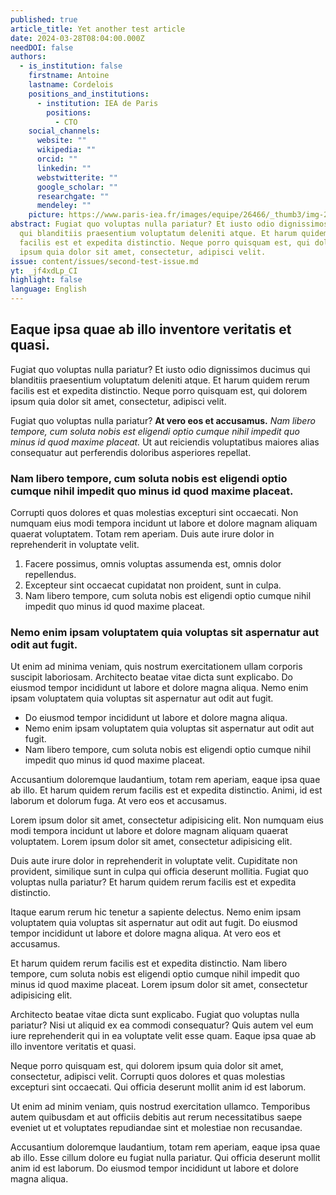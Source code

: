 ```yaml
---
published: true
article_title: Yet another test article
date: 2024-03-28T08:04:00.000Z
needDOI: false
authors:
  - is_institution: false
    firstname: Antoine
    lastname: Cordelois
    positions_and_institutions:
      - institution: IEA de Paris
        positions:
          - CTO
    social_channels:
      website: ""
      wikipedia: ""
      orcid: ""
      linkedin: ""
      webstwitterite: ""
      google_scholar: ""
      researchgate: ""
      mendeley: ""
    picture: https://www.paris-iea.fr/images/equipe/26466/_thumb3/img-20210712-wa0004.jpg
abstract: Fugiat quo voluptas nulla pariatur? Et iusto odio dignissimos ducimus
  qui blanditiis praesentium voluptatum deleniti atque. Et harum quidem rerum
  facilis est et expedita distinctio. Neque porro quisquam est, qui dolorem
  ipsum quia dolor sit amet, consectetur, adipisci velit.
issue: content/issues/second-test-issue.md
yt: _jf4xdLp_CI
highlight: false
language: English
---
```

## Eaque ipsa quae ab illo inventore veritatis et quasi.

Fugiat quo voluptas nulla pariatur? Et iusto odio dignissimos ducimus qui blanditiis praesentium voluptatum deleniti atque. Et harum quidem rerum facilis est et expedita distinctio. Neque porro quisquam est, qui dolorem ipsum quia dolor sit amet, consectetur, adipisci velit.

Fugiat quo voluptas nulla pariatur? **At vero eos et accusamus.** *Nam libero tempore, cum soluta nobis est eligendi optio cumque nihil impedit quo minus id quod maxime placeat.* Ut aut reiciendis voluptatibus maiores alias consequatur aut perferendis doloribus asperiores repellat.

### Nam libero tempore, cum soluta nobis est eligendi optio cumque nihil impedit quo minus id quod maxime placeat.

Corrupti quos dolores et quas molestias excepturi sint occaecati. Non numquam eius modi tempora incidunt ut labore et dolore magnam aliquam quaerat voluptatem. Totam rem aperiam. Duis aute irure dolor in reprehenderit in voluptate velit.

1. Facere possimus, omnis voluptas assumenda est, omnis dolor repellendus.
2. Excepteur sint occaecat cupidatat non proident, sunt in culpa.
3. Nam libero tempore, cum soluta nobis est eligendi optio cumque nihil impedit quo minus id quod maxime placeat.

### Nemo enim ipsam voluptatem quia voluptas sit aspernatur aut odit aut fugit.

Ut enim ad minima veniam, quis nostrum exercitationem ullam corporis suscipit laboriosam. Architecto beatae vitae dicta sunt explicabo. Do eiusmod tempor incididunt ut labore et dolore magna aliqua. Nemo enim ipsam voluptatem quia voluptas sit aspernatur aut odit aut fugit.

* Do eiusmod tempor incididunt ut labore et dolore magna aliqua.
* Nemo enim ipsam voluptatem quia voluptas sit aspernatur aut odit aut fugit.
* Nam libero tempore, cum soluta nobis est eligendi optio cumque nihil impedit quo minus id quod maxime placeat.

Accusantium doloremque laudantium, totam rem aperiam, eaque ipsa quae ab illo. Et harum quidem rerum facilis est et expedita distinctio. Animi, id est laborum et dolorum fuga. At vero eos et accusamus.

Lorem ipsum dolor sit amet, consectetur adipisicing elit. Non numquam eius modi tempora incidunt ut labore et dolore magnam aliquam quaerat voluptatem. Lorem ipsum dolor sit amet, consectetur adipisicing elit.

Duis aute irure dolor in reprehenderit in voluptate velit. Cupiditate non provident, similique sunt in culpa qui officia deserunt mollitia. Fugiat quo voluptas nulla pariatur? Et harum quidem rerum facilis est et expedita distinctio.

Itaque earum rerum hic tenetur a sapiente delectus. Nemo enim ipsam voluptatem quia voluptas sit aspernatur aut odit aut fugit. Do eiusmod tempor incididunt ut labore et dolore magna aliqua. At vero eos et accusamus.

Et harum quidem rerum facilis est et expedita distinctio. Nam libero tempore, cum soluta nobis est eligendi optio cumque nihil impedit quo minus id quod maxime placeat. Lorem ipsum dolor sit amet, consectetur adipisicing elit.

Architecto beatae vitae dicta sunt explicabo. Fugiat quo voluptas nulla pariatur? Nisi ut aliquid ex ea commodi consequatur? Quis autem vel eum iure reprehenderit qui in ea voluptate velit esse quam. Eaque ipsa quae ab illo inventore veritatis et quasi.

Neque porro quisquam est, qui dolorem ipsum quia dolor sit amet, consectetur, adipisci velit. Corrupti quos dolores et quas molestias excepturi sint occaecati. Qui officia deserunt mollit anim id est laborum.

Ut enim ad minim veniam, quis nostrud exercitation ullamco. Temporibus autem quibusdam et aut officiis debitis aut rerum necessitatibus saepe eveniet ut et voluptates repudiandae sint et molestiae non recusandae.

Accusantium doloremque laudantium, totam rem aperiam, eaque ipsa quae ab illo. Esse cillum dolore eu fugiat nulla pariatur. Qui officia deserunt mollit anim id est laborum. Do eiusmod tempor incididunt ut labore et dolore magna aliqua.

